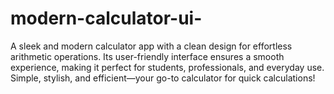 # modern-calculator-ui-
A sleek and modern calculator app with a clean design for effortless arithmetic operations. Its user-friendly interface ensures a smooth experience, making it perfect for students, professionals, and everyday use. Simple, stylish, and efficient—your go-to calculator for quick calculations!
